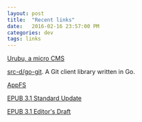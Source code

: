 ```yaml
---
layout: post
title:  "Recent links"
date:   2016-02-16 23:57:00 PM
categories: dev
tags: links
---
```


[Urubu, a micro CMS](http://urubu.jandecaluwe.com/)

[src-d/go-git](https://github.com/src-d/go-git). A Git client library written in Go.

[AppFS](http://appfs.rkeene.org/web/index)

[EPUB 3.1 Standard Update](https://rdeltour.github.io/xmlprague2016-epub31/#1)

[EPUB 3.1 Editor's Draft](http://www.idpf.org/epub/31/spec/epub-spec.html)
